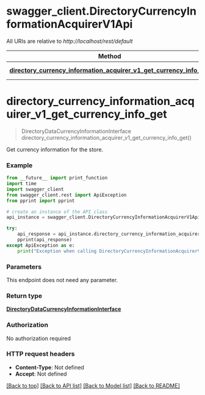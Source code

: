 # swagger_client.DirectoryCurrencyInformationAcquirerV1Api

All URIs are relative to *http://localhost/rest/default*

Method | HTTP request | Description
------------- | ------------- | -------------
[**directory_currency_information_acquirer_v1_get_currency_info_get**](DirectoryCurrencyInformationAcquirerV1Api.md#directory_currency_information_acquirer_v1_get_currency_info_get) | **GET** /V1/directory/currency | 


# **directory_currency_information_acquirer_v1_get_currency_info_get**
> DirectoryDataCurrencyInformationInterface directory_currency_information_acquirer_v1_get_currency_info_get()



Get currency information for the store.

### Example 
```python
from __future__ import print_function
import time
import swagger_client
from swagger_client.rest import ApiException
from pprint import pprint

# create an instance of the API class
api_instance = swagger_client.DirectoryCurrencyInformationAcquirerV1Api()

try: 
    api_response = api_instance.directory_currency_information_acquirer_v1_get_currency_info_get()
    pprint(api_response)
except ApiException as e:
    print("Exception when calling DirectoryCurrencyInformationAcquirerV1Api->directory_currency_information_acquirer_v1_get_currency_info_get: %s\n" % e)
```

### Parameters
This endpoint does not need any parameter.

### Return type

[**DirectoryDataCurrencyInformationInterface**](DirectoryDataCurrencyInformationInterface.md)

### Authorization

No authorization required

### HTTP request headers

 - **Content-Type**: Not defined
 - **Accept**: Not defined

[[Back to top]](#) [[Back to API list]](../README.md#documentation-for-api-endpoints) [[Back to Model list]](../README.md#documentation-for-models) [[Back to README]](../README.md)


